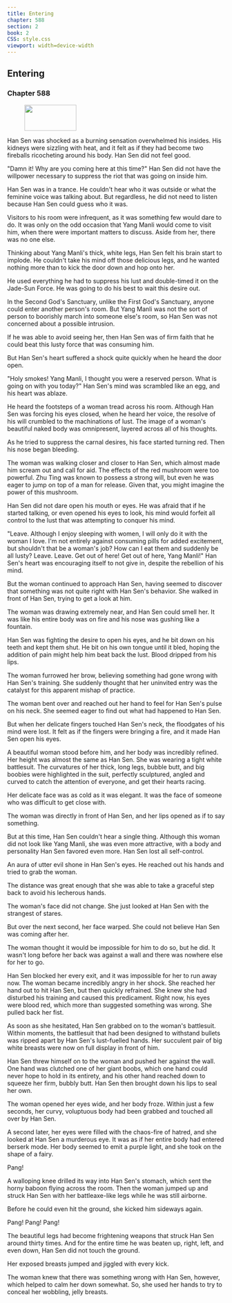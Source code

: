 ```yaml
---
title: Entering
chapter: 588
section: 2
book: 2
CSS: style.css
viewport: width=device-width
---
```


## Entering

### Chapter 588

<figure>
	<img src="../Images/gem.gif" alt="" id="gem" width="120" height="60" />
</figure>

Han Sen was shocked as a burning sensation overwhelmed his insides. His kidneys were sizzling with heat, and it felt as if they had become two fireballs ricocheting around his body. Han Sen did not feel good.

"Damn it! Why are you coming here at this time?" Han Sen did not have the willpower necessary to suppress the riot that was going on inside him.

Han Sen was in a trance. He couldn't hear who it was outside or what the feminine voice was talking about. But regardless, he did not need to listen because Han Sen could guess who it was.

Visitors to his room were infrequent, as it was something few would dare to do. It was only on the odd occasion that Yang Manli would come to visit him, when there were important matters to discuss. Aside from her, there was no one else.

Thinking about Yang Manli's thick, white legs, Han Sen felt his brain start to implode. He couldn't take his mind off those delicious legs, and he wanted nothing more than to kick the door down and hop onto her.

He used everything he had to suppress his lust and double-timed it on the Jade-Sun Force. He was going to do his best to wait this desire out.

In the Second God's Sanctuary, unlike the First God's Sanctuary, anyone could enter another person's room. But Yang Manli was not the sort of person to boorishly march into someone else's room, so Han Sen was not concerned about a possible intrusion.

If he was able to avoid seeing her, then Han Sen was of firm faith that he could beat this lusty force that was consuming him.

But Han Sen's heart suffered a shock quite quickly when he heard the door open.

"Holy smokes! Yang Manli, I thought you were a reserved person. What is going on with you today?" Han Sen's mind was scrambled like an egg, and his heart was ablaze.

He heard the footsteps of a woman tread across his room. Although Han Sen was forcing his eyes closed, when he heard her voice, the resolve of his will crumbled to the machinations of lust. The image of a woman's beautiful naked body was omnipresent, layered across all of his thoughts.

As he tried to suppress the carnal desires, his face started turning red. Then his nose began bleeding.

The woman was walking closer and closer to Han Sen, which almost made him scream out and call for aid. The effects of the red mushroom were too powerful. Zhu Ting was known to possess a strong will, but even he was eager to jump on top of a man for release. Given that, you might imagine the power of this mushroom.

Han Sen did not dare open his mouth or eyes. He was afraid that if he started talking, or even opened his eyes to look, his mind would forfeit all control to the lust that was attempting to conquer his mind.

"Leave. Although I enjoy sleeping with women, I will only do it with the woman I love. I'm not entirely against consuming pills for added excitement, but shouldn't that be a woman's job? How can I eat them and suddenly be all lusty? Leave. Leave. Get out of here! Get out of here, Yang Manli!" Han Sen's heart was encouraging itself to not give in, despite the rebellion of his mind.

But the woman continued to approach Han Sen, having seemed to discover that something was not quite right with Han Sen's behavior. She walked in front of Han Sen, trying to get a look at him.

The woman was drawing extremely near, and Han Sen could smell her. It was like his entire body was on fire and his nose was gushing like a fountain.

Han Sen was fighting the desire to open his eyes, and he bit down on his teeth and kept them shut. He bit on his own tongue until it bled, hoping the addition of pain might help him beat back the lust. Blood dripped from his lips.

The woman furrowed her brow, believing something had gone wrong with Han Sen's training. She suddenly thought that her uninvited entry was the catalyst for this apparent mishap of practice.

The woman bent over and reached out her hand to feel for Han Sen's pulse on his neck. She seemed eager to find out what had happened to Han Sen.

But when her delicate fingers touched Han Sen's neck, the floodgates of his mind were lost. It felt as if the fingers were bringing a fire, and it made Han Sen open his eyes.

A beautiful woman stood before him, and her body was incredibly refined. Her height was almost the same as Han Sen. She was wearing a tight white battlesuit. The curvatures of her thick, long legs, bubble butt, and big boobies were highlighted in the suit, perfectly sculptured, angled and curved to catch the attention of everyone, and get their hearts racing.

Her delicate face was as cold as it was elegant. It was the face of someone who was difficult to get close with.

The woman was directly in front of Han Sen, and her lips opened as if to say something.

But at this time, Han Sen couldn't hear a single thing. Although this woman did not look like Yang Manli, she was even more attractive, with a body and personality Han Sen favored even more. Han Sen lost all self-control.

An aura of utter evil shone in Han Sen's eyes. He reached out his hands and tried to grab the woman.

The distance was great enough that she was able to take a graceful step back to avoid his lecherous hands.

The woman's face did not change. She just looked at Han Sen with the strangest of stares.

But over the next second, her face warped. She could not believe Han Sen was coming after her.

The woman thought it would be impossible for him to do so, but he did. It wasn't long before her back was against a wall and there was nowhere else for her to go.

Han Sen blocked her every exit, and it was impossible for her to run away now. The woman became incredibly angry in her shock. She reached her hand out to hit Han Sen, but then quickly refrained. She knew she had disturbed his training and caused this predicament. Right now, his eyes were blood red, which more than suggested something was wrong. She pulled back her fist.

As soon as she hesitated, Han Sen grabbed on to the woman's battlesuit. Within moments, the battlesuit that had been designed to withstand bullets was ripped apart by Han Sen's lust-fuelled hands. Her succulent pair of big white breasts were now on full display in front of him.

Han Sen threw himself on to the woman and pushed her against the wall. One hand was clutched one of her giant boobs, which one hand could never hope to hold in its entirety, and his other hand reached down to squeeze her firm, bubbly butt. Han Sen then brought down his lips to seal her own.

The woman opened her eyes wide, and her body froze. Within just a few seconds, her curvy, voluptuous body had been grabbed and touched all over by Han Sen.

A second later, her eyes were filled with the chaos-fire of hatred, and she looked at Han Sen a murderous eye. It was as if her entire body had entered berserk mode. Her body seemed to emit a purple light, and she took on the shape of a fairy.

Pang!

A walloping knee drilled its way into Han Sen's stomach, which sent the horny baboon flying across the room. Then the woman jumped up and struck Han Sen with her battleaxe-like legs while he was still airborne.

Before he could even hit the ground, she kicked him sideways again.

Pang! Pang! Pang!

The beautiful legs had become frightening weapons that struck Han Sen around thirty times. And for the entire time he was beaten up, right, left, and even down, Han Sen did not touch the ground.

Her exposed breasts jumped and jiggled with every kick.

The woman knew that there was something wrong with Han Sen, however, which helped to calm her down somewhat. So, she used her hands to try to conceal her wobbling, jelly breasts.